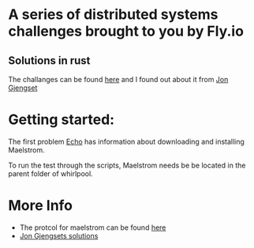 # A series of distributed systems challenges brought to you by Fly.io

## Solutions in rust

The challanges can be found [here](https://fly.io/dist-sys/)
and I found out about it from [Jon Gjengset](https://www.youtube.com/.watch?v=gboGyccRVXI)

# Getting started:

The first problem [Echo](https://fly.io/dist-sys/1/) has information about downloading and installing Maelstrom.

To run the test through the scripts, Maelstrom needs be be located in the parent folder of whirlpool.

# More Info

- The protcol for maelstrom can be found [here](https://github.com/jepsen-io/maelstrom/blob/main/doc/protocol.md)
- [Jon Gjengsets solutions](https://github.com/jonhoo/rustengan)
